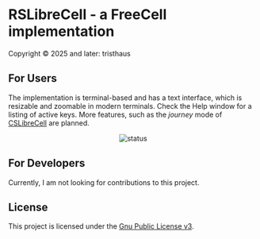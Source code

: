 # RSLibreCell - a FreeCell implementation

Copyright © 2025 and later: tristhaus

## For Users

The implementation is terminal-based and has a text interface, which is resizable and zoomable in modern terminals. Check the Help window for a listing of active keys. More features, such as the *journey* mode of [CSLibreCell](https://github.com/tristhaus/CSLibreCell) are planned.

<div align="center">

![status](/../screenshot/main.png?raw=true)

</div>

## For Developers

Currently, I am not looking for contributions to this project.

## License

This project is licensed under the [Gnu Public License v3](./LICENSE).
